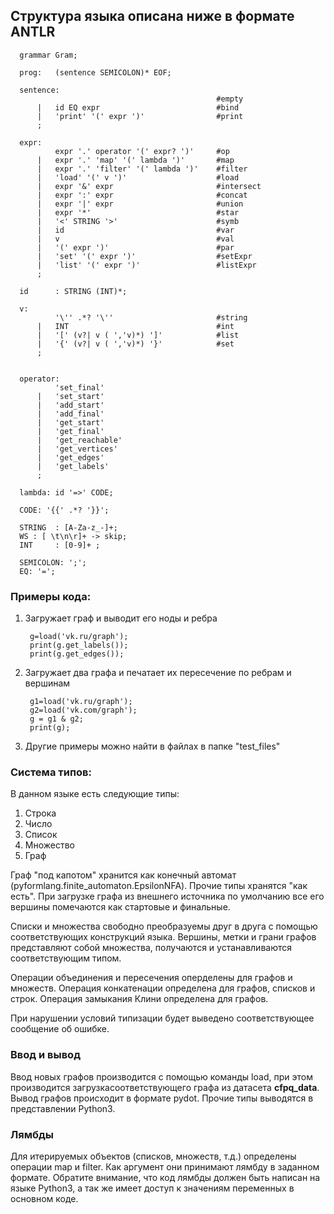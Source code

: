 ## Структура языка описана ниже в формате ANTLR

      grammar Gram;

      prog:   (sentence SEMICOLON)* EOF;

      sentence:
                                                  #empty
          |   id EQ expr                          #bind
          |   'print' '(' expr ')'                #print
          ;

      expr:
              expr '.' operator '(' expr? ')'     #op
          |   expr '.' 'map' '(' lambda ')'       #map
          |   expr '.' 'filter' '(' lambda ')'    #filter
          |   'load' '(' v ')'                    #load
          |   expr '&' expr                       #intersect
          |   expr ':' expr                       #concat
          |   expr '|' expr                       #union
          |   expr '*'                            #star
          |   '<' STRING '>'                      #symb
          |   id                                  #var
          |   v                                   #val
          |   '(' expr ')'                        #par
          |   'set' '(' expr ')'                  #setExpr
          |   'list' '(' expr ')'                 #listExpr
          ;

      id      : STRING (INT)*;

      v:
              '\'' .*? '\''                       #string
          |   INT                                 #int
          |   '[' (v?| v ( ','v)*) ']'            #list
          |   '{' (v?| v ( ','v)*) '}'            #set
          ;


      operator:
              'set_final'
          |   'set_start'
          |   'add_start'
          |   'add_final'
          |   'get_start'
          |   'get_final'
          |   'get_reachable'
          |   'get_vertices'
          |   'get_edges'
          |   'get_labels'
          ;

      lambda: id '=>' CODE;

      CODE: '{{' .*? '}}';

      STRING  : [A-Za-z_-]+;
      WS : [ \t\n\r]+ -> skip;
      INT     : [0-9]+ ;

      SEMICOLON: ';';
      EQ: '=';

### Примеры кода:
1. Загружает граф и выводит его ноды и ребра

        g=load('vk.ru/graph');
        print(g.get_labels());
        print(g.get_edges());
2. Загружает два графа и печатает их пересечение по ребрам и вершинам

        g1=load('vk.ru/graph');
        g2=load('vk.com/graph');
        g = g1 & g2;
        print(g);
3. Другие примеры можно найти в файлах в папке "test_files"

### Система типов:
В данном языке есть следующие типы:
1. Строка
2. Число
3. Список
4. Множество
5. Граф

Граф "под капотом" хранится как конечный автомат
(pyformlang.finite_automaton.EpsilonNFA).
Прочие типы хранятся "как есть".
При загрузке графа из внешнего источника по умолчанию все его
вершины помечаются как стартовые и финальные.

Списки и множества свободно преобразуемы друг в друга с помощью
соответствующих конструкций языка.
Вершины, метки и грани графов представляют собой множества,
получаются и устанавливаются соответствующим типом.

Операции объединения и пересечения оперделены для графов и множеств.
Операция конкатенации определена для графов, списков и строк.
Операция замыкания Клини определена для графов.

При нарушении условий типизации будет выведено соответствующее сообщение об ошибке.

### Ввод и вывод
Ввод новых графов производится с помощью команды load, при
этом производится загрузкасоответствующего графа из датасета **cfpq_data**.
Вывод графов происходит в формате pydot. Прочие типы выводятся в
представлении Python3.

### Лямбды
Для итерируемых объектов (списков, множеств, т.д.) определены
операции map и filter.
Как аргумент они принимают лямбду в заданном формате.
Обратите внимание, что код лямбды должен быть написан на языке Python3,
а так же имеет доступ к значениям переменных в основном коде.
